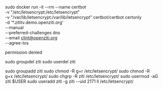 sudo docker run -it --rm --name certbot \
-v "/etc/letsencrypt:/etc/letsencrypt" \
-v "/var/lib/letsencrypt:/var/lib/letsencrypt" certbot/certbot certonly \
-d '*.zititv.demo.openziti.org' \
--manual \
--preferred-challenges dns \
--email clint@openziti.org \
--agree-tos


permission denied

sudo groupdel ziti
sudo userdel ziti

sudo groupadd ziti
sudo chmod -R g+r /etc/letsencrypt/
sudo chmod -R g+x /etc/letsencrypt/
sudo chgrp -R ziti /etc/letsencrypt/
sudo usermod -aG ziti $USER
sudo useradd ziti -g ziti --uid 2171
ll /etc/letsencrypt/




